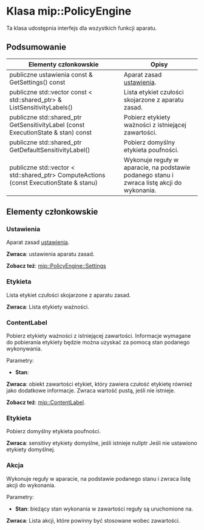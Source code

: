# <a name="class-mippolicyengine"></a>Klasa mip::PolicyEngine 
Ta klasa udostępnia interfejs dla wszystkich funkcji aparatu.
  
## <a name="summary"></a>Podsumowanie
 Elementy członkowskie                        | Opisy                                
--------------------------------|---------------------------------------------
 publiczne ustawienia const & GetSettings() const  |  Aparat zasad [ustawienia](class_mip_policyengine_settings.md).
publiczne std::vector const < std::shared_ptr<Label>> & ListSensitivityLabels()  |  Lista etykiet czułości skojarzone z aparatu zasad.
publiczne std::shared_ptr<ContentLabel> GetSensitivityLabel (const ExecutionState & stan) const  |  Pobierz etykiety ważności z istniejącej zawartości.
publiczne std::shared_ptr<Label> GetDefaultSensitivityLabel()  |  Pobierz domyślny etykieta poufności.
publiczne std::vector < std::shared_ptr<Action>> ComputeActions (const ExecutionState & stanu)  |  Wykonuje reguły w aparacie, na podstawie podanego stanu i zwraca listę akcji do wykonania.
  
## <a name="members"></a>Elementy członkowskie
  
### <a name="settings"></a>Ustawienia
Aparat zasad [ustawienia](class_mip_policyengine_settings.md).

  
**Zwraca**: ustawienia aparatu zasad. 
  
**Zobacz też**: [mip::PolicyEngine::Settings](class_mip_policyengine_settings.md)
  
### <a name="label"></a>Etykieta
Lista etykiet czułości skojarzone z aparatu zasad.

  
**Zwraca**: Lista etykiety ważności.
  
### <a name="contentlabel"></a>ContentLabel
Pobierz etykiety ważności z istniejącej zawartości.
Informacje wymagane do pobierania etykiety będzie można uzyskać za pomocą stan podanego wykonywania. 

Parametry:  
* **Stan**: 



  
**Zwraca**: obiekt zawartości etykiet, który zawiera czułość etykietę również jako dodatkowe informacje. Zwraca wartość pustą, jeśli nie istnieje. 
  
**Zobacz też**: [mip::ContentLabel](class_mip_contentlabel.md).
  
### <a name="label"></a>Etykieta
Pobierz domyślny etykieta poufności.

  
**Zwraca**: sensitivy etykiety domyślne, jeśli istnieje nullptr Jeśli nie ustawiono etykiety domyślnej.
  
### <a name="action"></a>Akcja
Wykonuje reguły w aparacie, na podstawie podanego stanu i zwraca listę akcji do wykonania.

Parametry:  
* **Stan**: bieżący stan wykonania w zawartości reguły są uruchomione na. 



  
**Zwraca**: Lista akcji, które powinny być stosowane wobec zawartości.